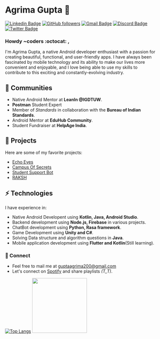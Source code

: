 # Agrima Gupta 🌟 
[![Linkedin Badge](https://img.shields.io/badge/-agrimagupta-blue?style=flat-square&logo=Linkedin&logoColor=white&link=https://www.linkedin.com/in/agrima-gupta-ag18/)](https://www.linkedin.com/in/agrima-gupta-ag18/) 
[![GitHub followers](https://img.shields.io/github/followers/sassy-bugs?label=Follow&style=social)](https://github.com/sassy-bugs/?tab=follow)
[![Gmail Badge](https://img.shields.io/badge/-guptaagrima200@gmail.com-c14438?style=flat-square&logo=Gmail&logoColor=white&link=mailto:guptaagrima200@gmail.com)](mailto:guptaagrima200@gmail.com) [![Discord Badge](https://img.shields.io/badge/defiant.magpie-blueviolet?style=flat-square&logo=Discord&logoColor=white&link=http://discord.com/users/defiant.magpie#5903)](http://discord.com/users/defiant.magpie#5903) [![Twitter Badge](https://img.shields.io/badge/-@agrimaa18-1ca0f1?style=flat-square&labelColor=1ca0f1&logo=twitter&logoColor=white&link=https://twitter.com/agrimaa18)](https://twitter.com/agrimaa18) 

### Howdy ~coders :octocat: ,
I'm Agrima Gupta, a native Android developer enthusiast with a passion for creating beautiful, functional, and user-friendly apps. 
I have always been fascinated by mobile technology and its ability to make our lives more convenient and enjoyable, and I love being able to use my skills to contribute to this exciting and constantly-evolving industry.

## 🏢 Communities
- Native Android Mentor at **LeanIn @IGDTUW**.
- **Postman** Student Expert
- Member of *Standards* in collaboration with the **Bureau of Indian Standards**.
- Android Mentor at **EduHub Community**.
- Student Fundraiser at **HelpAge India**.

## 📌 Projects
Here are some of my favorite projects:
- [Echo Eyes](https://github.com/sassy-bugs/EchoEyes)
- [Campus Of Secrets](https://github.com/sassy-bugs/CampusOfSecrets)
- [Student Support Bot](https://github.com/sassy-bugs/Job-Support)
- [RAKSH](https://github.com/DevPriSha/Raksh)

## ⚡ Technologies
I have experience in:
- Native Android Developent using **Kotlin, Java, Android Studio**.
- Backend development using **Node.js, Firebase** in various projects.
- ChatBot development using **Python, Rasa framework**.
- Game Development using **Unity and C#**.
- Solving Data structure and algorithm questions in **Java**.
- Mobile application development using **Flutter and Kotlin**(Still learning).

### 🔗 Connect
- Feel free to mail me at [guptaagrima200@gmail.com](mailto:guptaagrima200@gmail.com)
- Let's connect on [Spotify](https://open.spotify.com/user/qabt9lrnj1xj9gn2a3qsi7vic) and share playlists *(T_T)*.

[![Top Langs](https://github-readme-stats.vercel.app/api/top-langs/?username=sassy-bugs&layout=compact&&hide=C%23,HLSL,ShaderLab&theme=tokyonight)](https://github.com/sassy-bugs/github-readme-stats)
<img height="180em" src="https://github-readme-stats.vercel.app/api?username=sassy-bugs&show_icons=true&theme=tokyonight&hide_border=true&&count_private=true&include_all_commits=true" />

